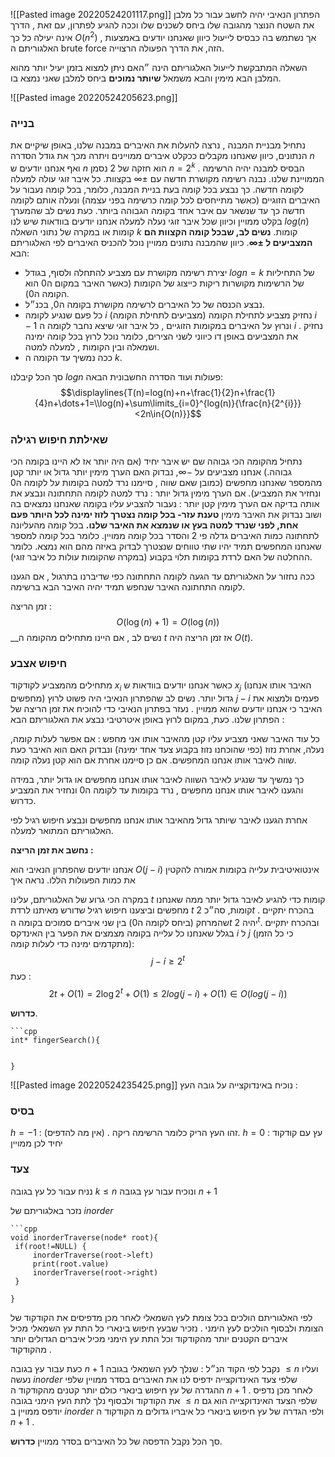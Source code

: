 ![[Pasted image 20220524201117.png]]
הפתרון הנאיבי יהיה לחשב עבור כל מלבן את השטח הנוצר מהגובה שלו ביחס לשכנים שלו וככה להגיע לפתרון, עם זאת , הדרך אינה יעילה כל כך $O(n^2)$ , אך נשתמש בה כבסיס לייעול כיוון שאנחנו יודעים באמצעות האלגוריתם ה brute force הזה, את הדרך הפעולה הרצוייה.

השאלה המתבקשת לייעול האלגוריתם הינה ״האם ניתן למצוא בזמן יעיל יותר מהוא המלבן הבא מימין והבא משמאל __שיותר נמוכים__ ביחס למלבן שאני נמצא בו.



![[Pasted image 20220524205623.png]]
### בנייה  
נתחיל מבניית המבנה , נרצה להעלות את האיברים במבנה שלנו, באופן שיקיים את הנתונים, כיוון שאנחנו מקבלים ככקלט איברים ממויינים ויתרה מכך את גודל הסדרה $n$ ואף אנחנו יודעים ש $n$ הוא חזקה של $2$ נסמן $n=2^k$ .  הבסיס למבנה יהיה הרשימה הממויינת שלנו. נבנה רשימה מקושרת חדשה עם $\pm{\infty}$ בקצוות. כל איבר זוגי עולה למעלה לקומה חדשה. כך נבצע בכל קומה בעת בניית המבנה, כלומר, בכל קומה נעבור על האיברים הזוגיים (כאשר מתייחסים לכל קומה כרשימה בפני עצמה) ונעלה אותם לקומה חדשה כך עד שנשאר עם איבר אחד בקומה הגבוהה ביותר.
כעת נשים לב שהמערך בקלט ממויין וכיוון שכל איבר זוגי נעלה למעלה אנחנו יודעים בוודאות שיש לנו $log(n)$ קומות או במקרה של נתוני השאלה $k$ קומות. __נשים לב, שבכל קומה הקצוות הם המצביעים ל $\pm{\infty}$__. 
 כיוון שהמבנה נתונים ממויין נוכל להכניס האיברים לפי האלגוריתם הבא:
 * יצירת רשימה מקושרת עם מצביע להתחלה ולסוף, בגודל $logn=k$ של התחיליות של הרשימות מקושרות ריקות כייצוג של הקומות (כאשר האיבר במקום ה0 הוא הקומה ה0).
 *  נבצע הכנסה של כל האיברים לרשימה מקושרת בקומה ה0, בכנ״ל.
 * כל פעם שנגיע לקומה $i$ (מצביעים לתחילת הקומה) נחזיק מצביע לתחילת הקומה $i-1$ ונרוץ על האיברים במקומות הזוגיים , כל איבר זוגי שיצא נחבר לקומה ה $i$ . נחזיק את המצביעים באופן דו כיווני לשני הצירים, כלומר נוכל לרוץ בכל קומה ימינה ושמאלה ובין הקומות , למעלה למטה.
 * ככה נמשיך עד הקומה ה $k$.

סך הכל קיבלנו $logn$ פעולות ועוד הסדרה החשבונית הבאה: 
$$\displaylines{T(n)=log(n)+n+\frac{1}{2}n+\frac{1}{4}n+\dots+1=\\log(n)+\sum\limits_{i=0}^{log(n)}{\frac{n}{2^{i}}}<2n\in{O(n)}}$$
### שאילתת חיפוש רגילה
נתחיל מהקומה הכי גבוהה שם יש איבר יחיד (אם היה יותר אז לא היינו בקומה הכי גבוהה.) אנחנו מצביעים על $-\infty$,  נבדוק האם הערך מימין יותר גדול או יותר קטן מהמספר שאנחנו מחפשים (כמובן שאם שווה , סיימנו נרד למטה בקומות על לקומה ה0 ונחזיר את המצביע).
אם הערך מימין גדול יותר : נרד למטה לקומה התחתונה ונבצע את אותה בדיקה 
אם הערך מימין קטן יותר : נעבור להצביע עליו בקומה שאנחנו נמצאים בה ושוב נבדוק את האיבר מימין 
__טענת עזר- בכל קומה נצטרך לזוז ימינה לכל היותר פעם אחת, לפני שנרד למטה בעץ או שנמצא את האיבר שלנו.__
בכל קומה מהעליונה לתחתונה כמות האיברים גדלה פי 2 והסדר בכל קומה ממויין. כלומר בכל קומה למספר שאנחנו המחפשים תמיד יהיו שתי טווחים שנצטרך לבדוק באיזה מהם הוא נמצא. כלומר ההחלטה של האם לרדת בקומות תלוי בקבוע (במקרה שהקומות עולות כל איבר זוגי). 

ככה נחזור על האלגוריתם עד הגעה לקומה התחתונה כפי שדיברנו בתרגול , אם הגענו לקומה התחתונה האיבר שנחפש תמיד יהיה האיבר הבא ברשימה.

זמן הריצה :
$$O(\log(n)+1)=O(\log(n))$$ __נשים לב , אם היינו מתחילים מהקומה ה $t$  אז זמן הריצה היה $O(t)$.

### חיפוש אצבע 
מתחילים מהמצביע לקודקוד $x_{i}$ כאשר אנחנו יודעים בוודאות ש $x_{j}$ (האיבר אותו אנחנו מחפשים) גדול יותר. נשים לב שהפתרון הנאיבי היה פשוט לרוץ 
$j-i$ פעמים ולמצוא את האיבר כי אנחנו יודעים שהוא ממויין . נעזר בפתרון הנאיבי כדי להוכיח את זמן הריצה של הפתרון שלנו. כעת, במקום לרוץ באופן איטרטיבי נבצע את האלגוריתם הבא :

כל עוד האיבר שאני מצביע עליו קטן מהאיבר אותו אני מחפש :
אם אפשר לעלות קומה, נעלה, אחרת נזוז (כפי שהוכחנו נזוז בקבוע צעד אחד ימינה) ונבדוק האם הוא האיבר כעת שווה לאיבר אותו אנחנו המחפשים. אם כן סיימנו אחרת אם הוא קטן נעלה קומה. 

כך נמשיך עד שנגיע לאיבר השווה לאיבר אותו אנחנו מחפשים או גדול יותר, במידה והגענו לאיבר אותו אנחנו מחפשים , נרד בקומות עד לקומה ה0 ונחזיר את המצביע כדרוש.

אחרת הגענו לאיבר שיותר גדול מהאיבר אותו אנחנו מחפשים ונבצע חיפוש רגיל לפי האלגוריתם המתואר למעלה.

__נחשב את זמן הריצה :__

אנחנו יודעים שהפתרון הנאיבי הוא $O(j-i)$ אינטואיטיבית עלייה בקומות אמורה להקטין את כמות הפעולות הללו. נראה איך 

במקרה הכי גרוע של האלגוריתם, עלינו $t$ קומות כדי להגיע לאיבר גדול יותר ממה שאנחנו מחפשים וביצענו חיפוש רגיל שדורש מאיתנו לרדת $t$ קומות, סה״כ $2t$ .
בהכרח יתקיים שהמרחק (ביחס לקומה ה0) בין שני איברים סמוכים בקומה ה$t$ יהיה $2^t$. ובהכרח יתקיים בגלל שאנחנו כל עלייה בקומה מצמצים את הפער בין האינדקס $i$ ל $j$ (כי כל הזמן מתקדמים ימינה כדי לעלות קומה): 
$$j-iֿ\geq2^{t}$$
כעת : 
$$2t +O(1) = 2{\log2^t}+O(1)\leq{2log(j-i)+O(1)}\in{O(log(j-i))}$$

__כדרוש__.

```ad-Code
```cpp
int* fingerSearch(){


}

```

![[Pasted image 20220524235425.png]]
נוכיח באינדוקצייה על גובה העץ :
### בסיס 
$h=-1$ : זהו העץ הריק כלומר הרשימה ריקה . (אין מה להדפיס).
$h=0$ : עץ עם קודקוד יחיד לכן ממויין 

### צעד 
נניח עבור כל  עץ בגובה $k\leq n$ ונוכיח עבור עץ בגובה $n+1$ 

נזכר באלגוריתם של $inorder$
```ad-Code
```cpp
void inorderTraverse(node* root){ 
 if(root!=NULL) {
	 inorderTraverse(root->left)
	 print(root.value)
	 inorderTraverse(root->right)
 }

}
```
לפי האלגוריתם הולכים בכל צומת לעץ השמאלי לאחר מכן מדפיסים את הקודקוד של הצומת ולבסוף הולכים לעץ הימני . נזכיר שבעץ חיפוש בינארי כל התת עץ השמאלי מכיל איברים הקטנים יותר מהקודקוד וכל התת עץ הימני מכיל איברים הגדולים יותר מהקודקוד . 

כעת עבור עץ בגובה $n+1$ נקבל לפי הקוד הנ״ל : שנלך לעץ השמאלי בגובה $\leq n$ ועליו נעשה $inorder$ שלפי צעד האינדוקצייה ידפיס לנו את האיברים בסדר ממויין שלפי ההגדרה של עץ חיפוש בינארי כולם יותר קטנים מהקודקוד ה $n+1$ . לאחר מכן נדפיס את הקודקוד ולבסוף נלך לתת העץ הימני בגובה $\leq n$ שלפי הצעד האינדוקצייה הוא גם יודפס ממויין ב $inorder$ ולפי הגדרה של עץ חיפוש בינארי כל איבריו גדולים מ הקודקוד ה $n+1$ .

סך הכל נקבל הדפסה של כל האיברים בסדר ממויין __כדרוש__.